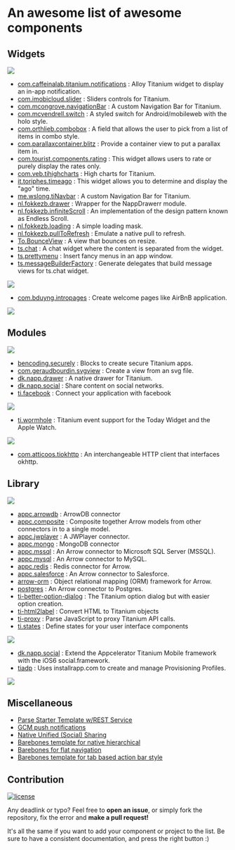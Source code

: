 # An awesome list of awesome components

## Widgets

![][platform-all]

- [com.caffeinalab.titanium.notifications](https://github.com/CaffeinaLab/Ti.Notifications) : Alloy Titanium widget to display an in-app notification.
- [com.imobicloud.slider](https://github.com/imobicloud/com.imobicloud.slider) : Sliders controls for Titanium.
- [com.mcongrove.navigationBar](https://github.com/mcongrove/com.mcongrove.navigationBar) : A custom Navigation Bar for Titanium.
- [com.mcvendrell.switch](https://github.com/mcvendrell/widget_switch) : A styled switch for Android/mobileweb with the holo style.
- [com.orthlieb.combobox](https://github.com/orthlieb/widget_combobox/tree/master/app/widgets/com.orthlieb.combobox/docs) : A field that allows the user to pick from a list of items in combo style.
- [com.parallaxcontainer.blitz](https://github.com/MichelBahl/com.parallaxcontainer.blitz) : Provide a container view to put a parallax item in.
- [com.tourist.components.rating](https://github.com/DavidHe1127/rating_bar) : This widget allows users to rate or purely display the rates only.
- [com.veb.tihighcharts](https://github.com/vitorebatista/TiHighCharts) : High charts for Titanium. 
- [it.toriphes.timeago](https://github.com/toriphes/it.toriphes.timeago) : This widget allows you to determine and display the "ago" time.
- [me.wslong.tiNavbar](https://github.com/Shallong/tiNavbarDemo/tree/master/app/widgets/me.wslong.tiNavbar) : A custom Navigation Bar for Titanium.
- [nl.fokkezb.drawer](https://github.com/fokkezb/nl.fokkezb.drawer) : Wrapper for the NappDrawerr module.
- [nl.fokkezb.infiniteScroll](https://github.com/FokkeZB/nl.fokkezb.infiniteScroll) : An implementation of the design pattern known as Endless Scroll. 
- [nl.fokkezb.loading](https://github.com/FokkeZB/nl.fokkezb.loading) : A simple loading mask.
- [nl.fokkezb.pullToRefresh](https://github.com/fokkezb/nl.fokkezb.pullToRefresh) : Emulate a native pull to refresh.
- [To.BounceView](https://github.com/Topener/To.BounceView) : A view that bounces on resize.
- [ts.chat](https://github.com/TheSmiths-Widgets/ts.chat) : A chat widget where the content is separated from the widget.
- [ts.prettymenu](https://github.com/TheSmiths-Widgets/ts.prettymenu) : Insert fancy menus in an app window.
- [ts.messageBuilderFactory](https://github.com/TheSmiths-Widgets/ts.messageBuilderFactory) : Generate delegates that build message views for ts.chat widget.

![][platform-ios]

- [com.bduyng.intropages](https://github.com/bduyng/com.bduyng.intropages) : Create welcome pages like AirBnB application.

![][platform-android]


## Modules

![][platform-all]

- [bencoding.securely](https://github.com/benbahrenburg/Securely) : Blocks to create secure Titanium apps.
- [com.geraudbourdin.svgview](https://github.com/GeraudBourdin/Ti.SvgView) : Create a view from an svg file.
- [dk.napp.drawer](https://github.com/viezel/NappDrawer) : A native drawer for Titanium.
- [dk.napp.social](https://github.com/viezel/TiSocial.Framework) : Share content on social networks.
- [ti.facebook](https://github.com/appcelerator-modules/ti.facebook) : Connect your application with facebook

![][platform-ios]

- [ti.wormhole](https://github.com/benbahrenburg/Ti.Wormhole) : Titanium event support for the Today Widget and the Apple Watch.

![][platform-android]

- [com.atticoos.tiokhttp](https://github.com/ajwhite/titanium-okhttp) : An interchangeable HTTP client that interfaces okhttp.

## Library

![][platform-all]

- [appc.arrowdb](https://github.com/appcelerator/appc.arrowdb) : ArrowDB connector
- [appc.composite](https://github.com/appcelerator/appc.composite) : Composite together Arrow models from other connectors in to a single model.
- [appc.jwplayer](https://github.com/appcelerator/appc.jwplayer) : A JWPlayer connector.
- [appc.mongo](https://github.com/appcelerator/appc.mongo) : MongoDB connector
- [appc.mssql](https://github.com/appcelerator/appc.mssql) : An Arrow connector to Microsoft SQL Server (MSSQL).
- [appc.mysql](https://github.com/appcelerator/appc.mysql) : An Arrow connector to MySQL.
- [appc.redis](https://github.com/appcelerator/appc.redis) : Redis connector for Arrow.
- [appc.salesforce](https://github.com/appcelerator/appc.salesforce) : An Arrow connector to Salesforce.
- [arrow-orm](https://github.com/appcelerator/arrow-orm) : Object relational mapping (ORM) framework for Arrow.
- [postgres](https://github.com/jonahbron/arrow-connector-postgres) : An Arrow connector to Postgres.
- [ti-better-option-dialog](https://github.com/adammagana/ti-better-option-dialog) : The Titanium option dialog but with easier option creation.
- [ti-html2label](https://github.com/sharpred/ti-html2label) : Convert HTML to Titanium objects
- [ti-proxy](https://github.com/FokkeZB/ti-proxy) : Parse JavaScript to proxy Titanium API calls.
- [ti.states](https://github.com/CodlyLabs/ti.states) : Define states for your user interface components

![][platform-ios]

- [dk.napp.social](https://github.com/viezel/TiSocial.Framework) : Extend the Appcelerator Titanium Mobile framework with the iOS6 social.framework.
- [tiadp](https://github.com/jeffbonnes/ti-adp) : Uses installrapp.com to create and manage Provisioning Profiles.

![][platform-android]

[platform-all]: https://img.shields.io/badge/platform-all-9b59b6.svg?style=flat-square
[platform-ios]: https://img.shields.io/badge/platform-ios-3498db.svg?style=flat-square
[platform-android]: https://img.shields.io/badge/platform-android-2ecc71.svg?style=flat-square

## Miscellaneous

- [Parse Starter Template w/REST Service](https://github.com/aaronksaunders/parse-starter-appC)
- [GCM push notifications](http://iamyellow.net/post/40100981563/gcm-appcelerator-titanium-module)
- [Native Unified (Social) Sharing](https://github.com/jyounus/Ti.NativeUnifiedSharing)
- [Barebones template for native hierarchical](https://github.com/appcelerator-developer-relations/Template.Hierarchical-Navigation)
- [Barebones for flat navigation](https://github.com/appcelerator-developer-relations/Template.Flat-Navigation)
- [Barebones template for tab based action bar style](https://github.com/appcelerator-developer-relations/Template.Tab-based-ActionBar-Style)

## Contribution 
[![license](https://img.shields.io/badge/license-public_domain-lightgrey.svg?style=flat-square)](https://creativecommons.org/publicdomain/zero/1.0/)

Any deadlink or typo? Feel free to **open an issue**, or simply fork the repository,
fix the error and **make a pull request!**

It's all the same if you want to add your component or project to the list. Be sure to 
have a consistent documentation, and press the right button :)



